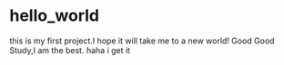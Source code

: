 # hello_world
this is my first project.I hope it will take me to a new world!
Good Good Study,I am the best.
haha i get it
